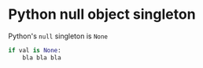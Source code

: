 # Python null object singleton

Python's `null` singleton is `None`

```python
if val is None:
    bla bla bla
```

